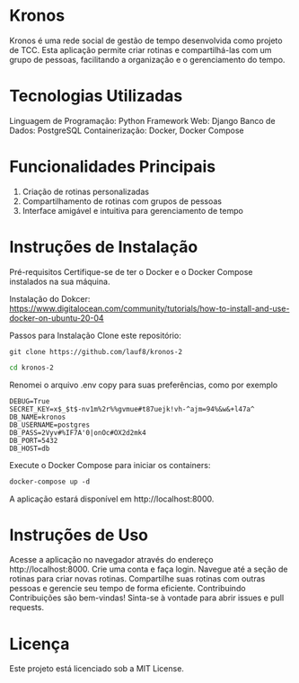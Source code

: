 # Kronos
Kronos é uma rede social de gestão de tempo desenvolvida como projeto de TCC. Esta aplicação permite criar rotinas e compartilhá-las com um grupo de pessoas, facilitando a organização e o gerenciamento do tempo.

# Tecnologias Utilizadas
Linguagem de Programação: Python
Framework Web: Django
Banco de Dados: PostgreSQL
Containerização: Docker, Docker Compose

# Funcionalidades Principais
1. Criação de rotinas personalizadas
2. Compartilhamento de rotinas com grupos de pessoas
3. Interface amigável e intuitiva para gerenciamento de tempo

# Instruções de Instalação
Pré-requisitos
Certifique-se de ter o Docker e o Docker Compose instalados na sua máquina.

Instalação do Dokcer:
<https://www.digitalocean.com/community/tutorials/how-to-install-and-use-docker-on-ubuntu-20-04>

Passos para Instalação
Clone este repositório:

```git
git clone https://github.com/lauf8/kronos-2
```
```bash
cd kronos-2
```

Renomei o arquivo .env copy para suas preferências, como por exemplo

```.env
DEBUG=True
SECRET_KEY=x$_$t$-nv1m%2r%%gvmue#t87uejk!vh-^ajm=94%&w&+l47a^
DB_NAME=kronos
DB_USERNAME=postgres
DB_PASS=2Vyv#%IF7A'0|onOc#OX2d2mk4
DB_PORT=5432
DB_HOST=db
```

Execute o Docker Compose para iniciar os containers:

```dockerfile
docker-compose up -d
```


A aplicação estará disponível em http://localhost:8000.

# Instruções de Uso
Acesse a aplicação no navegador através do endereço http://localhost:8000.
Crie uma conta e faça login.
Navegue até a seção de rotinas para criar novas rotinas.
Compartilhe suas rotinas com outras pessoas e gerencie seu tempo de forma eficiente.
Contribuindo
Contribuições são bem-vindas! Sinta-se à vontade para abrir issues e pull requests.

# Licença
Este projeto está licenciado sob a MIT License.
